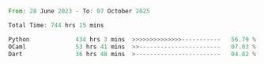 <!--START_SECTION:waka-->

```rust
From: 28 June 2023 - To: 07 October 2025

Total Time: 744 hrs 15 mins

Python             434 hrs 3 mins  >>>>>>>>>>>>>>-----------   56.79 %
OCaml              53 hrs 41 mins  >>-----------------------   07.03 %
Dart               36 hrs 48 mins  >------------------------   04.82 %
```

<!--END_SECTION:waka-->
